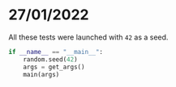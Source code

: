 # 27/01/2022

All these tests were launched with `42` as a seed.

```python
if __name__ == "__main__":
    random.seed(42)
    args = get_args()
    main(args)
```
